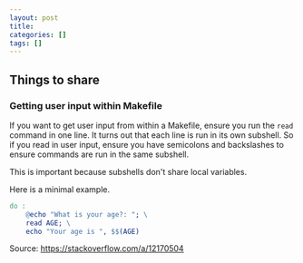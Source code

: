 ```yaml
---
layout: post
title:
categories: []
tags: []
---
```




## Things to share

### Getting user input within Makefile

If you want to get user input from within a Makefile,
ensure you run the `read` command in one line.
It turns out that each line is run in its own subshell.
So if you read in user input, ensure you have semicolons and backslashes to
ensure commands are run in the same subshell.

This is important because subshells don't share local variables.

Here is a minimal example.

```makefile
do :
    @echo "What is your age?: "; \
    read AGE; \
    echo "Your age is ", $$(AGE)
```

Source: https://stackoverflow.com/a/12170504
